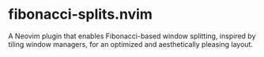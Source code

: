 # fibonacci-splits.nvim
A Neovim plugin that enables Fibonacci-based window splitting, inspired by tiling window managers, for an optimized and aesthetically pleasing layout.
